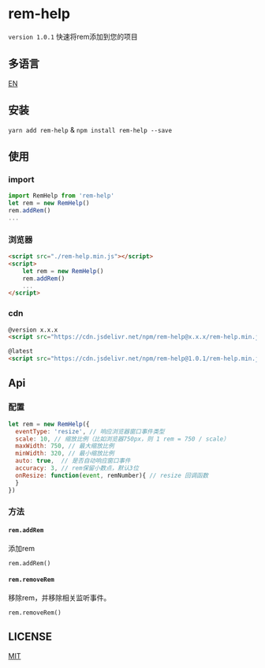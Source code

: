 # rem-help
`version 1.0.1` 快速将rem添加到您的项目

## 多语言
<a href="https://github.com/Jon-Millent/rem-help/blob/master/README.md">EN</a>

## 安装
`yarn add rem-help` & `npm install rem-help --save`

## 使用
### import
```js
import RemHelp from 'rem-help'
let rem = new RemHelp()
rem.addRem()
...
```
### 浏览器
```html
<script src="./rem-help.min.js"></script>
<script>
    let rem = new RemHelp()
    rem.addRem()
    ...
</script>
```
### cdn

```html
@version x.x.x
<script src="https://cdn.jsdelivr.net/npm/rem-help@x.x.x/rem-help.min.jss"></script>
```
```html
@latest
<script src="https://cdn.jsdelivr.net/npm/rem-help@1.0.1/rem-help.min.jss"></script>
```

## Api
### 配置
```js
let rem = new RemHelp({
  eventType: 'resize', // 响应浏览器窗口事件类型
  scale: 10, // 缩放比例（比如浏览器750px，则 1 rem = 750 / scale）
  maxWidth: 750, // 最大缩放比例
  minWidth: 320, // 最小缩放比例
  auto: true,  // 是否自动响应窗口事件
  accuracy: 3, // rem保留小数点，默认3位
  onResize: function(event, remNumber){ // resize 回调函数
  }
})
```
### 方法
#### `rem.addRem`
添加rem
```
rem.addRem()
```
#### `rem.removeRem`
移除rem，并移除相关监听事件。
```
rem.removeRem()
```
## LICENSE
<a href="http://opensource.org/licenses/MIT">MIT</a>
